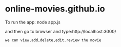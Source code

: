 # online-movies.github.io

To run the app: node app.js   

and then go to browser and type:http://localhost:3000/
    
    we can view,add,delete,edit,review the movie
